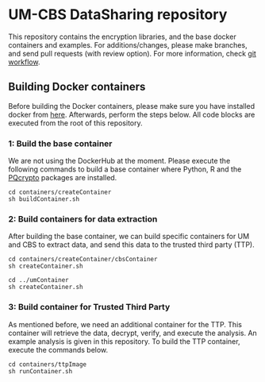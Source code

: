# UM-CBS DataSharing repository
This repository contains the encryption libraries, and the base docker containers and examples. For additions/changes, please make branches, and send pull requests (with review option). For more information, check [git workflow](https://www.atlassian.com/git/tutorials/comparing-workflows).

## Building Docker containers
Before building the Docker containers, please make sure you have installed docker from [here](https://www.docker.com).
Afterwards, perform the steps below. All code blocks are executed from the root of this repository.

### 1: Build the base container
We are not using the DockerHub at the moment. Please execute the following commands to build a base container where Python, R and the [PQcrypto](PQcrypto/) packages are installed.
```
cd containers/createContainer
sh buildContainer.sh
```

### 2: Build containers for data extraction
After building the base container, we can build specific containers for UM and CBS to extract data, and send this data to the trusted third party (TTP).
```
cd containers/createContainer/cbsContainer
sh createContainer.sh

cd ../umContainer
sh createContainer.sh
```

### 3: Build container for Trusted Third Party
As mentioned before, we need an additional container for the TTP. This container will retrieve the data, decrypt, verify, and execute the analysis. An example analysis is given in this repository. To build the TTP container, execute the commands below.
```
cd containers/ttpImage
sh runContainer.sh
```